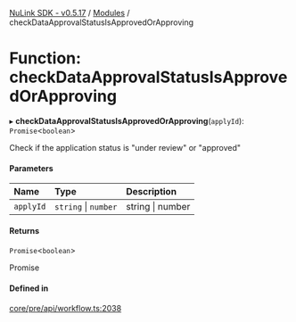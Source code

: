 [NuLink SDK - v0.5.17](../README.md) / [Modules](../modules.md) / checkDataApprovalStatusIsApprovedOrApproving

# Function: checkDataApprovalStatusIsApprovedOrApproving

▸ **checkDataApprovalStatusIsApprovedOrApproving**(`applyId`): `Promise`<`boolean`\>

Check if the application status is "under review" or "approved"

#### Parameters

| Name | Type | Description |
| :------ | :------ | :------ |
| `applyId` | `string` \| `number` | string \| number |

#### Returns

`Promise`<`boolean`\>

Promise<boolean>

#### Defined in

[core/pre/api/workflow.ts:2038](https://github.com/NuLink-network/nulink-sdk/blob/675c732/src/core/pre/api/workflow.ts#L2038)
